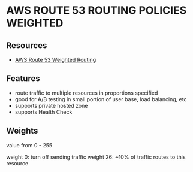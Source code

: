 # AWS ROUTE 53 ROUTING POLICIES WEIGHTED

## Resources

- [AWS Route 53 Weighted Routing](https://docs.aws.amazon.com/Route53/latest/DeveloperGuide/routing-policy-weighted.html)

## Features

- route traffic to multiple resources in proportions specified
- good for A/B testing in small portion of user base, load balancing, etc
- supports private hosted zone
- supports Health Check

## Weights

value from 0 - 255

weight 0: turn off sending traffic
weight 26: ~10% of traffic routes to this resource
